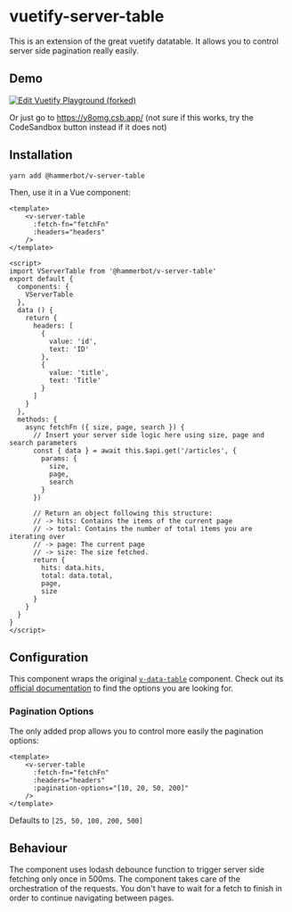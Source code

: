 # vuetify-server-table

This is an extension of the great vuetify datatable. It allows you to control server side pagination really easily.

## Demo
[![Edit Vuetify Playground (forked)](https://codesandbox.io/static/img/play-codesandbox.svg)](https://codesandbox.io/s/vuetify-playground-forked-y8omg?fontsize=14&hidenavigation=1&module=%2Fsrc%2Flayout.vue&theme=dark)

Or just go to https://y8omg.csb.app/ (not sure if this works, try the CodeSandbox button instead if it does not)

## Installation
```
yarn add @hammerbot/v-server-table
```

Then, use it in a Vue component:

```vue
<template>
    <v-server-table
      :fetch-fn="fetchFn"
      :headers="headers"
    />
</template>

<script>
import VServerTable from '@hammerbot/v-server-table'
export default {
  components: {
    VServerTable
  },
  data () {
    return {
      headers: [
        {
          value: 'id',
          text: 'ID'
        },
        {
          value: 'title',
          text: 'Title'
        }
      ]
    }
  },
  methods: {
    async fetchFn ({ size, page, search }) {
      // Insert your server side logic here using size, page and search parameters
      const { data } = await this.$api.get('/articles', {
        params: {
          size,
          page,
          search
        }
      })
      
      // Return an object following this structure:
      // -> hits: Contains the items of the current page
      // -> total: Contains the number of total items you are iterating over
      // -> page: The current page
      // -> size: The size fetched.
      return {
        hits: data.hits,
        total: data.total,
        page,
        size
      }
    }
  }
}
</script>
```

## Configuration

This component wraps the original [`v-data-table`](https://vuetifyjs.com/en/api/v-data-table/) component. Check out its [official documentation](https://vuetifyjs.com/en/api/v-data-table/) to find the options you are looking for.

### Pagination Options
The only added prop allows you to control more easily the pagination options:

```vue
<template>
    <v-server-table
      :fetch-fn="fetchFn"
      :headers="headers"
      :pagination-options="[10, 20, 50, 200]"
    />
</template>
```

Defaults to `[25, 50, 100, 200, 500]`

## Behaviour

The component uses lodash debounce function to trigger server side fetching only once in 500ms. The component takes care of the orchestration of the requests. You don't have to wait for a fetch to finish in order to continue navigating between pages.
